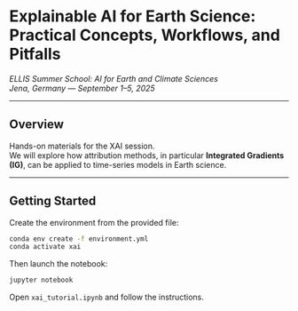 # Explainable AI for Earth Science: Practical Concepts, Workflows, and Pitfalls

*ELLIS Summer School: AI for Earth and Climate Sciences*  
*Jena, Germany — September 1–5, 2025*

---

## Overview
Hands-on materials for the XAI session.  
We will explore how attribution methods, in particular **Integrated Gradients (IG)**, can be applied to time-series models in Earth science.

---

## Getting Started
Create the environment from the provided file:

```bash
conda env create -f environment.yml
conda activate xai
```

Then launch the notebook:
```bash
jupyter notebook
```

Open `xai_tutorial.ipynb` and follow the instructions.
